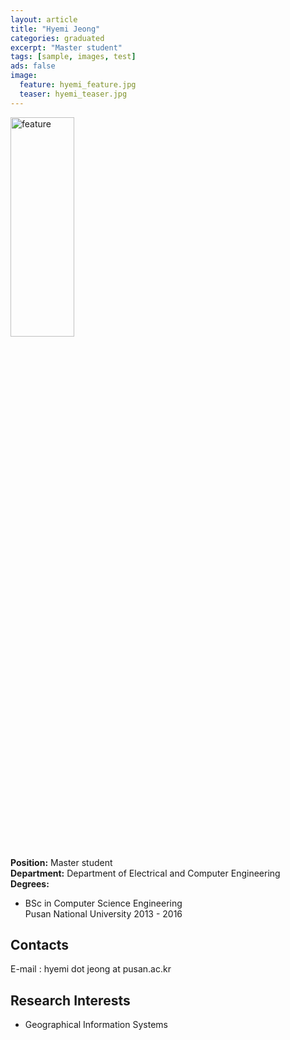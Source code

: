 ```yaml
---
layout: article
title: "Hyemi Jeong"
categories: graduated
excerpt: "Master student"
tags: [sample, images, test]
ads: false
image:
  feature: hyemi_feature.jpg
  teaser: hyemi_teaser.jpg
---
```


<div><img style="width: 45%; height: 30%" src="{{ site.baseurl }}/images/{{ page.image.feature }}" alt="feature" ></div>

**Position:** Master student <br/>
**Department:** Department of Electrical and Computer Engineering <br/>
**Degrees:** <br/>
* BSc in Computer Science Engineering <br/>
Pusan National University 2013 - 2016

## Contacts

E-mail : hyemi dot jeong at pusan.ac.kr <br/>

## Research Interests

* Geographical Information Systems
